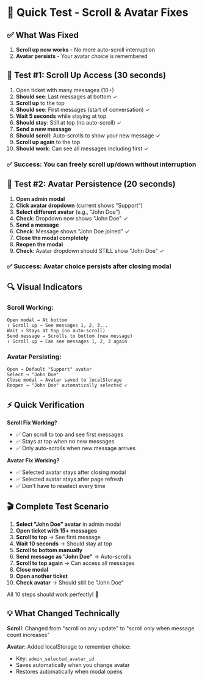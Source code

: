 # 🧪 Quick Test - Scroll & Avatar Fixes

## ✅ What Was Fixed

1. **Scroll up now works** - No more auto-scroll interruption
2. **Avatar persists** - Your avatar choice is remembered

## 🎯 Test #1: Scroll Up Access (30 seconds)

1. Open ticket with many messages (10+)
2. **Should see**: Last messages at bottom ✓
3. **Scroll up** to the top
4. **Should see**: First messages (start of conversation) ✓
5. **Wait 5 seconds** while staying at top
6. **Should stay**: Still at top (no auto-scroll) ✓
7. **Send a new message**
8. **Should scroll**: Auto-scrolls to show your new message ✓
9. **Scroll up again** to the top
10. **Should work**: Can see all messages including first ✓

### ✅ Success: You can freely scroll up/down without interruption

## 🎯 Test #2: Avatar Persistence (20 seconds)

1. **Open admin modal**
2. **Click avatar dropdown** (current shows "Support")
3. **Select different avatar** (e.g., "John Doe")
4. **Check**: Dropdown now shows "John Doe" ✓
5. **Send a message**
6. **Check**: Message shows "John Doe joined" ✓
7. **Close the modal completely**
8. **Reopen the modal**
9. **Check**: Avatar dropdown should STILL show "John Doe" ✓

### ✅ Success: Avatar choice persists after closing modal

## 🔍 Visual Indicators

### Scroll Working:
```
Open modal → At bottom
↑ Scroll up → See messages 1, 2, 3...
Wait → Stays at top (no auto-scroll)
Send message → Scrolls to bottom (new message)
↑ Scroll up → Can see messages 1, 2, 3 again
```

### Avatar Persisting:
```
Open → Default "Support" avatar
Select → "John Doe"
Close modal → Avatar saved to localStorage
Reopen → "John Doe" automatically selected ✓
```

## ⚡ Quick Verification

**Scroll Fix Working?**
- ✅ Can scroll to top and see first messages
- ✅ Stays at top when no new messages
- ✅ Only auto-scrolls when new message arrives

**Avatar Fix Working?**
- ✅ Selected avatar stays after closing modal
- ✅ Selected avatar stays after page refresh
- ✅ Don't have to reselect every time

## 🎬 Complete Test Scenario

1. **Select "John Doe" avatar** in admin modal
2. **Open ticket with 15+ messages**
3. **Scroll to top** → See first message
4. **Wait 10 seconds** → Should stay at top
5. **Scroll to bottom manually**
6. **Send message as "John Doe"** → Auto-scrolls
7. **Scroll to top again** → Can access all messages
8. **Close modal**
9. **Open another ticket**
10. **Check avatar** → Should still be "John Doe"

All 10 steps should work perfectly! 🎉

## 💡 What Changed Technically

**Scroll**: Changed from "scroll on any update" to "scroll only when message count increases"

**Avatar**: Added localStorage to remember choice:
- Key: `admin_selected_avatar_id`
- Saves automatically when you change avatar
- Restores automatically when modal opens
